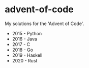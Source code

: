 # advent-of-code

My solutions for the 'Advent of Code'.

* 2015 - Python
* 2016 - Java
* 2017 - C
* 2018 - Go
* 2019 - Haskell
* 2020 - Rust
